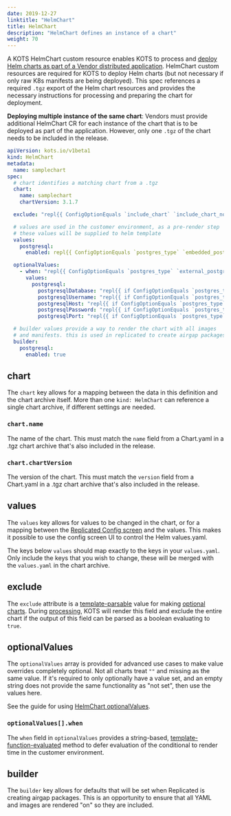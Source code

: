 ```yaml
---
date: 2019-12-27
linktitle: "HelmChart"
title: HelmChart
description: "HelmChart defines an instance of a chart"
weight: 70
---
```


A KOTS HelmChart custom resource enables KOTS to process and [deploy Helm charts as part of a Vendor distributed application](/vendor/helm/using-helm-charts/). HelmChart custom resources are required for KOTS to deploy Helm charts (but not necessary if only raw K8s manifests are being deployed). This spec references a required `.tgz` export of the Helm chart resources and provides the necessary instructions for processing and preparing the chart for deployment.

**Deploying multiple instance of the same chart**:
Vendors must provide additional HelmChart CR for each instance of the chart that is to be deployed as part of the application. However, only one `.tgz` of the chart needs to be included in the release.


```yaml
apiVersion: kots.io/v1beta1
kind: HelmChart
metadata:
  name: samplechart
spec:
  # chart identifies a matching chart from a .tgz
  chart:
    name: samplechart
    chartVersion: 3.1.7

  exclude: "repl{{ ConfigOptionEquals `include_chart` `include_chart_no`}}"

  # values are used in the customer environment, as a pre-render step
  # these values will be supplied to helm template
  values:
    postgresql:
      enabled: repl{{ ConfigOptionEquals `postgres_type` `embedded_postgres`}}

  optionalValues:
    - when: "repl{{ ConfigOptionEquals `postgres_type` `external_postgres`}}"
      values:
        postgresql:
          postgresqlDatabase: "repl{{ if ConfigOptionEquals `postgres_type` `external_postgres`}}repl{{ ConfigOption `external_postgres_database`}}repl{{ end}}"
          postgresqlUsername: "repl{{ if ConfigOptionEquals `postgres_type` `external_postgres`}}repl{{ ConfigOption `external_postgres_username`}}repl{{ end}}"
          postgresqlHost: "repl{{ if ConfigOptionEquals `postgres_type` `external_postgres`}}repl{{ ConfigOption `external_postgres_host`}}repl{{ end}}"
          postgresqlPassword: "repl{{ if ConfigOptionEquals `postgres_type` `external_postgres`}}repl{{ ConfigOption `external_postgres_password`}}repl{{ end}}"
          postgresqlPort: "repl{{ if ConfigOptionEquals `postgres_type` `external_postgres`}}repl{{ ConfigOption `external_postgres_port`}}repl{{ end}}"

  # builder values provide a way to render the chart with all images
  # and manifests. this is used in replicated to create airgap packages
  builder:
    postgresql:
      enabled: true
```

## chart

The `chart` key allows for a mapping between the data in this definition and the chart archive itself. More than one `kind: HelmChart` can reference a single chart archive, if different settings are needed.

### `chart.name`
The name of the chart. This must match the `name` field from a Chart.yaml in a .tgz chart archive that's also included in the release.

### `chart.chartVersion`
The version of the chart. This must match the `version` field from a Chart.yaml in a .tgz chart archive that's also included in the release.

## values

The `values` key allows for values to be changed in the chart, or for a mapping between the [Replicated Config screen](/vendor/config/config-screen/) and the values. This makes it possible to use the config screen UI to control the Helm values.yaml.

The keys below `values` should map exactly to the keys in your `values.yaml`. Only include the keys that you wish to change, these will be merged with the `values.yaml` in the chart archive.

## exclude

The `exclude` attribute is a [template-parsable](/reference/template-functions/contexts/) value for making [optional charts](/vendor/helm/optional-charts). During [processing](/vendor/helm/helm-processing), KOTS will render this field and exclude the entire chart if the output of this field can be parsed as a boolean evaluating to `true`.

## optionalValues

The `optionalValues` array is provided for advanced use cases to make value overrides completely optional. Not all charts treat `""` and missing as the same value. If it's required to only optionally have a value set, and an empty string does not provide the same functionality as "not set", then use the values here.

See the guide for using [HelmChart optionalValues](/vendor/helm/optional-value-keys/).

### `optionalValues[].when`

The `when` field in `optionalValues` provides a string-based, [template-function-evaluated](/reference/template-functions/contexts/) method to defer evaluation of the conditional to render time in the customer environment.

## builder

The `builder` key allows for defaults that will be set when Replicated is creating airgap packages. This is an opportunity to ensure that all YAML and images are rendered "on" so they are included.
